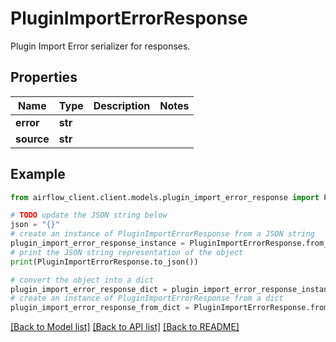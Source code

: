 # PluginImportErrorResponse

Plugin Import Error serializer for responses.

## Properties

Name | Type | Description | Notes
------------ | ------------- | ------------- | -------------
**error** | **str** |  | 
**source** | **str** |  | 

## Example

```python
from airflow_client.client.models.plugin_import_error_response import PluginImportErrorResponse

# TODO update the JSON string below
json = "{}"
# create an instance of PluginImportErrorResponse from a JSON string
plugin_import_error_response_instance = PluginImportErrorResponse.from_json(json)
# print the JSON string representation of the object
print(PluginImportErrorResponse.to_json())

# convert the object into a dict
plugin_import_error_response_dict = plugin_import_error_response_instance.to_dict()
# create an instance of PluginImportErrorResponse from a dict
plugin_import_error_response_from_dict = PluginImportErrorResponse.from_dict(plugin_import_error_response_dict)
```
[[Back to Model list]](../README.md#documentation-for-models) [[Back to API list]](../README.md#documentation-for-api-endpoints) [[Back to README]](../README.md)


